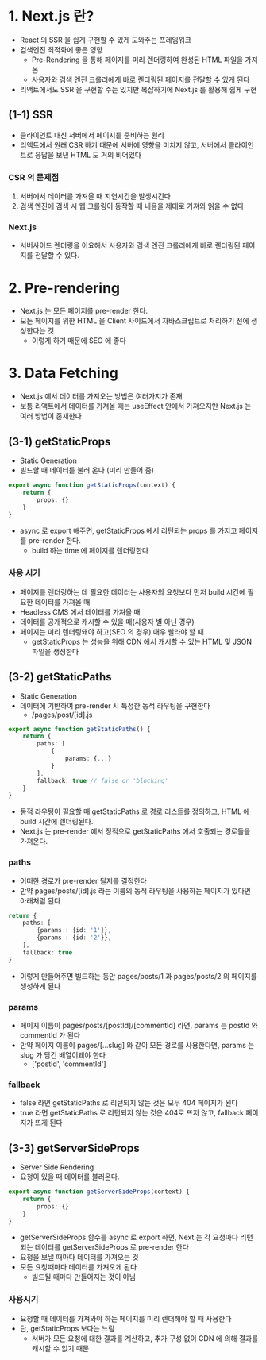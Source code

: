 # 1. Next.js 란?
- React 의 SSR 을 쉽게 구현할 수 있게 도와주는 프레임워크
- 검색엔진 최적화에 좋은 영향
	- Pre-Rendering 을 통해 페이지를 미리 렌더링하여 완성된 HTML 파일을 가져옴
	- 사용자와 검색 엔진 크롤러에게 바로 렌더링된 페이지를 전달할 수 있게 된다
- 리액트에서도 SSR 을 구현할 수는 있지만 복잡하기에 Next.js 를 활용해 쉽게 구현

## (1-1) SSR
- 클라이언트 대신 서버에서 페이지를 준비하는 원리
- 리액트에서 원래 CSR 하기 때문에 서버에 영향을 미치지 않고, 서버에서 클라이언트로 응답을 보낸 HTML 도 거의 비어있다
### CSR 의 문제점
1. 서버에서 데이터를 가져올 때 지연시간을 발생시킨다
2. 검색 엔진에 검색 시 웹 크롤링이 동작할 때 내용을 제대로 가져와 읽을 수 없다

### Next.js
- 서버사이드 렌더링을 이요해서 사용자와 검색 엔진 크롤러에게 바로 렌더링된 페이지를 전달할 수 있다.

# 2. Pre-rendering
- Next.js 는 모든 페이지를 pre-render 한다.
- 모든 페이지를 위한 HTML 을 Client 사이드에서 자바스크립트로 처리하기 전에 생성한다는 것
  - 이렇게 하기 때문에 SEO 에 좋다
 
# 3. Data Fetching
- Next.js 에서 데이터를 가져오는 방법은 여러가지가 존재
- 보통 리액트에서 데이터를 가져올 때는 useEffect 안에서 가져오지만 Next.js 는 여러 방법이 존재한다


## (3-1) getStaticProps
- Static Generation
- 빌드할 때 데이터를 불러 온다 (미리 만들어 줌)
```typescript jsx
export async function getStaticProps(context) {
	return {
		props: {} 
	}
}
```
- async 로 export 해주면, getStaticProps 에서 리턴되는 props 를 가지고 페이지를 pre-render 한다.
  - build 하는 time 에 페이지를 렌더링한다
### 사용 시기
- 페이지를 렌더링하는 데 필요한 데이터는 사용자의 요청보다 먼저 build 시간에 필요한 데이터를 가져올 때
- Headless CMS 에서 데이터를 가져올 때
- 데이터를 공개적으로 캐시할 수 있을 때(사용자 별 아닌 경우)
- 페이지는 미리 렌더링돼야 하고(SEO 의 경우) 매우 빨라야 할 때
  - getStaticProps 는 성능을 위해 CDN 에서 캐시할 수 있는 HTML 및 JSON 파일을 생성한다


## (3-2) getStaticPaths
- Static Generation 
- 데이터에 기반하여 pre-render 시 특정한 동적 라우팅을 구현한다
  - /pages/post/[id].js
```typescript jsx
export async function getStaticPaths() {
	return {
		paths: [
			{
				params: {...}
			}
		],
		fallback: true // false or 'blocking'
	}
}
```
- 동적 라우팅이 필요할 때 getStaticPaths 로 경로 리스트를 정의하고, HTML 에 build 시간에 렌더링된다.
- Next.js 는 pre-render 에서 정적으로 getStaticPaths 에서 호출되는 경로들을 가져온다.

### paths 
- 어떠한 경로가 pre-render 될지를 결정한다
- 만약 pages/posts/[id].js 라는 이름의 동적 라우팅을 사용하는 페이지가 있다면 아래처럼 된다
```typescript jsx
return {
	paths: [
		{params : {id: '1'}},
		{params : {id: '2'}},
	],
	fallback: true
}
```
- 이렇게 만들어주면 빌드하는 동안 pages/posts/1 과 pages/posts/2 의 페이지를 생성하게 된다

### params
- 페이지 이름이 pages/posts/[postId]/[commentId] 라면, params 는 postId 와 commentId 가 된다
- 만약 페이지 이름이 pages/[...slug] 와 같이 모든 경로를 사용한다면, params 는 slug 가 담긴 배열이돼야 한다
  - ['postId', 'commentId']

### fallback
- false 라면 getStaticPaths 로 리턴되지 않는 것은 모두 404 페이지가 된다
- true 라면 getStaticPaths 로 리턴되지 않는 것은 404로 뜨지 않고, fallback 페이지가 뜨게 된다

## (3-3) getServerSideProps
- Server Side Rendering
- 요청이 있을 때 데이터를 불러온다.
```typescript jsx
export async function getServerSideProps(context) {
	return {
		props: {}
	}
}
```
- getServerSideProps 함수를 async 로 export 하면, Next 는 각 요청마다 리턴되는 데이터를 getServerSideProps 로 pre-render 한다
- 요청을 보낼 때마다 데이터를 가져오는 것
- 모든 요청때마다 데이터를 가져오게 된다
	- 빌드될 때마다 만들어지는 것이 아님

### 사용시기
- 요청할 때 데이터를 가져와야 하는 페이지를 미리 렌더해야 할 때 사용한다
- 단, getStaticProps 보다는 느림
  - 서버가 모든 요청에 대한 결과를 계산하고, 추가 구성 없이 CDN 에 의해 결과를 캐시할 수 없기 때문